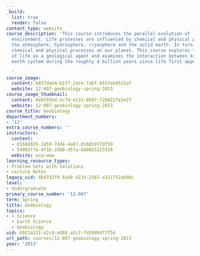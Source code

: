 ```yaml
---
_build:
  list: true
  render: false
content_type: website
course_description: 'This course introduces the parallel evolution of life and the
  environment. Life processes are influenced by chemical and physical processes in
  the atmosphere, hydrosphere, cryosphere and the solid earth. In turn, life can influence
  chemical and physical processes on our planet. This course explores the concept
  of life as a geological agent and examines the interaction between biology and the
  earth system during the roughly 4 billion years since life first appeared.

  '
course_image:
  content: b037dab4-b1ff-2ace-7a6f-6557eb4515af
  website: 12-007-geobiology-spring-2013
course_image_thumbnail:
  content: 0e6593bd-5c7d-e131-8b87-f2b6227e3e2f
  website: 12-007-geobiology-spring-2013
course_title: Geobiology
department_numbers:
- '12'
extra_course_numbers: ''
instructors:
  content:
  - 8168d826-1459-74d4-4a87-01601977df59
  - 54903f7e-df1b-33b0-d5fa-860655223316
  website: ocw-www
learning_resource_types:
- Problem Sets with Solutions
- Lecture Notes
legacy_uid: 4b4332f9-8a40-d214-2387-a311f52ab08c
level:
- Undergraduate
primary_course_number: '12.007'
term: Spring
title: Geobiology
topics:
- - Science
  - Earth Science
  - Geobiology
uid: 6923a131-d2c0-4d88-a2c7-fd39d6df7f5d
url_path: courses/12-007-geobiology-spring-2013
year: '2013'
---
```

